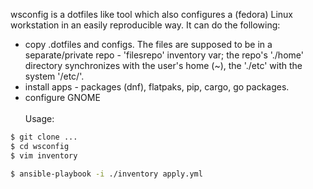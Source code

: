 wsconfig is a dotfiles like tool which also configures a (fedora) Linux workstation in an easily reproducible way. It can do the following:
- copy .dotfiles and configs. The files are supposed to be in a separate/private repo - 'filesrepo' inventory var; the repo's './home' directory synchronizes with the user's home (~), the './etc' with the system '/etc/'.
- install apps - packages (dnf), flatpaks, pip, cargo, go packages.
- configure GNOME
\
\
Usage:
```bash
$ git clone ...
$ cd wsconfig
$ vim inventory

$ ansible-playbook -i ./inventory apply.yml
```
